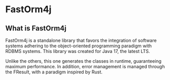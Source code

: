 # FastOrm4j

## What is FastOrm4j

FastOrm4j is a standalone library that favors the integration of software systems adhering to the object-oriented programming paradigm with RDBMS systems. This library was created for Java 17, the latest LTS.

Unlike the others, this one generates the classes in runtime, guaranteeing maximum performance.
In addition, error management is managed through the FResult, with a paradigm inspired by Rust.

